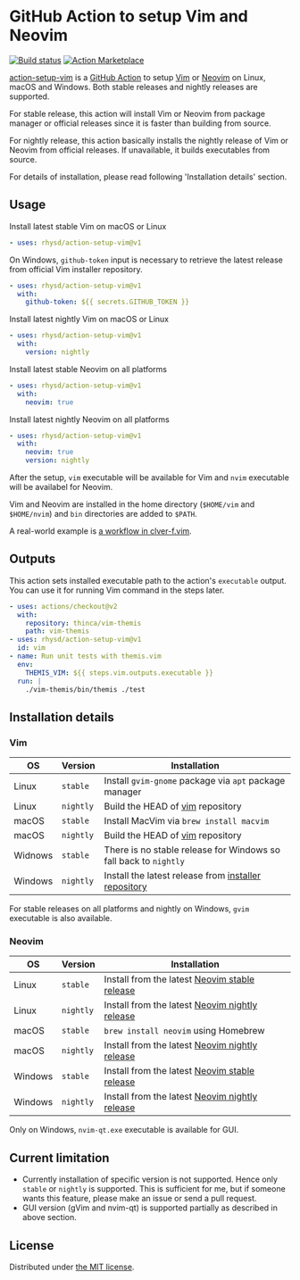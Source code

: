 GitHub Action to setup Vim and Neovim
=====================================
[![Build status][ci-badge]][ci]
[![Action Marketplace][release-badge]][marketplace]

[action-setup-vim][proj] is a [GitHub Action][github-action] to setup [Vim][vim] or [Neovim][neovim]
on Linux, macOS and Windows. Both stable releases and nightly releases are supported.

For stable release, this action will install Vim or Neovim from package manager or official releases
since it is faster than building from source.

For nightly release, this action basically installs the nightly release of Vim or Neovim from
official releases. If unavailable, it builds executables from source.

For details of installation, please read following 'Installation details' section.

## Usage

Install latest stable Vim on macOS or Linux

```yaml
- uses: rhysd/action-setup-vim@v1
```

On Windows, `github-token` input is necessary to retrieve the latest release from official Vim
installer repository.

```yaml
- uses: rhysd/action-setup-vim@v1
  with:
    github-token: ${{ secrets.GITHUB_TOKEN }}
```

Install latest nightly Vim on macOS or Linux

```yaml
- uses: rhysd/action-setup-vim@v1
  with:
    version: nightly
```

Install latest stable Neovim on all platforms

```yaml
- uses: rhysd/action-setup-vim@v1
  with:
    neovim: true
```

Install latest nightly Neovim on all platforms

```yaml
- uses: rhysd/action-setup-vim@v1
  with:
    neovim: true
    version: nightly
```

After the setup, `vim` executable will be available for Vim and `nvim` executable will be availabel
for Neovim.

Vim and Neovim are installed in the home directory (`$HOME/vim` and `$HOME/nvim`) and `bin`
directories are added to `$PATH`.

A real-world example is [a workflow in clver-f.vim][clever-f-workflow].

## Outputs

This action sets installed executable path to the action's `executable` output. You can use it for
running Vim command in the steps later.

```yaml
- uses: actions/checkout@v2
  with:
    repository: thinca/vim-themis
    path: vim-themis
- uses: rhysd/action-setup-vim@v1
  id: vim
- name: Run unit tests with themis.vim
  env:
    THEMIS_VIM: ${{ steps.vim.outputs.executable }}
  run: |
    ./vim-themis/bin/themis ./test
```

## Installation details

### Vim

| OS      | Version   | Installation                                                     |
|---------|-----------|------------------------------------------------------------------|
| Linux   | `stable`  | Install `gvim-gnome` package via `apt` package manager           |
| Linux   | `nightly` | Build the HEAD of [vim][vim] repository                          |
| macOS   | `stable`  | Install MacVim via `brew install macvim`                         |
| macOS   | `nightly` | Build the HEAD of [vim][vim] repository                          |
| Widnows | `stable`  | There is no stable release for Windows so fall back to `nightly` |
| Windows | `nightly` | Install the latest release from [installer repository][win-inst] |

For stable releases on all platforms and nightly on Windows, `gvim` executable is also available.

### Neovim

| OS      | Version   | Installation                                                   |
|---------|-----------|----------------------------------------------------------------|
| Linux   | `stable`  | Install from the latest [Neovim stable release][nvim-stable]   |
| Linux   | `nightly` | Install from the latest [Neovim nightly release][nvim-nightly] |
| macOS   | `stable`  | `brew install neovim` using Homebrew                           |
| macOS   | `nightly` | Install from the latest [Neovim nightly release][nvim-nightly] |
| Windows | `stable`  | Install from the latest [Neovim stable release][nvim-stable]   |
| Windows | `nightly` | Install from the latest [Neovim nightly release][nvim-nightly] |

Only on Windows, `nvim-qt.exe` executable is available for GUI.

## Current limitation

- Currently installation of specific version is not supported. Hence only `stable` or `nightly` is
supported. This is sufficient for me, but if someone wants this feature, please make an issue or
send a pull request.
- GUI version (gVim and nvim-qt) is supported partially as described in above section.

## License

Distributed under [the MIT license](./LICENSE.txt).

[ci-badge]: https://github.com/rhysd/action-setup-vim/workflows/CI/badge.svg?branch=master&event=push
[ci]: https://github.com/rhysd/action-setup-vim/actions?query=workflow%3ACI+branch%3Amaster
[release-badge]: https://img.shields.io/github/v/release/rhysd/action-setup-vim.svg
[marketplace]: https://github.com/marketplace/actions/setup-vim
[proj]: https://github.com/rhysd/action-setup-vim
[github-action]: https://github.com/features/actions
[vim]: https://github.com/vim/vim
[neovim]: https://github.com/neovim/neovim
[win-inst]: https://github.com/vim/vim-win32-installer
[nvim-stable]: https://github.com/neovim/neovim/releases/tag/stable
[nvim-nightly]: https://github.com/neovim/neovim/releases/tag/nightly
[clever-f-workflow]: https://github.com/rhysd/clever-f.vim/blob/master/.github/workflows/ci.yml
